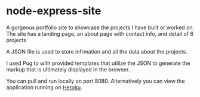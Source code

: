 # node-express-site

A gorgeous portfolio site to showcase the projects I have built or worked on. The site has a landing page, an about page with contact info, and detail of 6 projects

A JSON file is used to store infrmation and all the data about the projects.

I used Pug to with provided templates that utilize the JSON to generate the markup that is ultimately displayed in the browser.

You can pull and run locally on port 8080. Alternatively you can view the application running on <a href="https://still-tundra-72390.herokuapp.com/" target="_blank">Heroku</a>.
  
